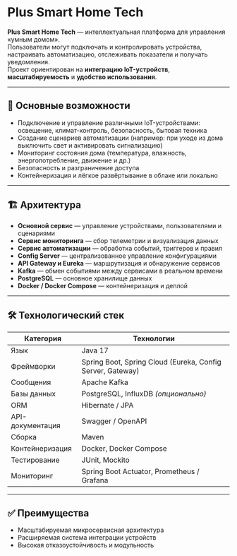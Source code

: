 # Plus Smart Home Tech

**Plus Smart Home Tech** — интеллектуальная платформа для управления «умным домом».  
Пользователи могут подключать и контролировать устройства, настраивать автоматизацию, отслеживать показатели и получать уведомления.  
Проект ориентирован на **интеграцию IoT-устройств**, **масштабируемость** и **удобство использования**.

---

## 🚀 Основные возможности
- Подключение и управление различными IoT-устройствами: освещение, климат-контроль, безопасность, бытовая техника  
- Создание сценариев автоматизации (например: при уходе из дома выключить свет и активировать сигнализацию)  
- Мониторинг состояния дома (температура, влажность, энергопотребление, движение и др.)  
- Безопасность и разграничение доступа  
- Контейнеризация и лёгкое развёртывание в облаке или локально

---

## 🏗 Архитектура
- **Основной сервис** — управление устройствами, пользователями и сценариями  
- **Сервис мониторинга** — сбор телеметрии и визуализация данных  
- **Сервис автоматизации** — обработка событий, триггеров и правил  
- **Config Server** — централизованное управление конфигурациями  
- **API Gateway и Eureka** — маршрутизация и обнаружение сервисов  
- **Kafka** — обмен событиями между сервисами в реальном времени  
- **PostgreSQL** — основное хранилище данных   
- **Docker / Docker Compose** — контейнеризация и деплой

---

## 🛠 Технологический стек
| Категория | Технологии |
|------------|-------------|
| Язык | Java 17 |
| Фреймворки | Spring Boot, Spring Cloud (Eureka, Config Server, Gateway) |
| Сообщения | Apache Kafka |
| Базы данных | PostgreSQL, InfluxDB *(опционально)* |
| ORM | Hibernate / JPA |
| API-документация | Swagger / OpenAPI |
| Сборка | Maven |
| Контейнеризация | Docker, Docker Compose |
| Тестирование | JUnit, Mockito |
| Мониторинг | Spring Boot Actuator, Prometheus / Grafana |

---

## ✅ Преимущества
- Масштабируемая микросервисная архитектура  
- Расширяемая система интеграции устройств  
- Высокая отказоустойчивость и модульность  
